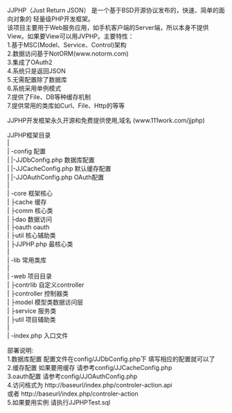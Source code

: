 <p>JJPHP（Just Return JSON） 是一个基于BSD开源协议发布的，快速、简单的面向对象的 轻量级PHP开发框架。<br>
  该项目主要用于Web服务应用，如手机客户端的Server端，所以本身不提供View。如果要View可以用JVPHP。主要特性：<br>
  1.基于MSC(Model、Service、Control)架构<br>
  2.数据访问基于NotORM(www.notorm.com)<br>
  3.集成了OAuth2<br>
  4.系统只是返回JSON<br>
  5.无需配置除了数据库<br>
  6.系统采用单例模式<br>
  7.提供了File、DB等种缓存机制<br>
7.提供常用的类库如Curl、File、Http的等等</p>
<p>JJPHP开发框架永久开源和免费提供使用,域名 (www.111work.com/jjphp) </p>
<p>JJPHP框架目录<br>
  | <br>
  |  -config                      配置<br>
  |  |-JJDbConfig.php             数据库配置<br>
  |  |-JJCacheConfig.php          默认缓存配置<br>
  |  |-JJOAuthConfig.php          OAuth配置<br>
  | <br>
  |  -core			框架核心<br>
  |  ├cache			缓存<br>
  |  ├comm			核心类<br>
  |  ├dao			数据访问<br>
  |  ├oauth	                oauth<br>
  |  ├util		        核心辅助类<br>
  |  ├JJPHP.php			最核心类<br>
  |<br>
  |  -lib                         常用类库<br>
  | <br>
  |  -web                         项目目录<br>
  |  ├contrlib                   自定义controller<br>
  |  ├controller                 控制器类<br>
  |  ├model                      模型类数据访问层<br>
  |  ├service                    服务类<br>
  |  ├util                       项目辅助类<br>
  |<br>
  |  -index.php                   入口文件<br>
</p>
<p>部署说明:<br>
  1.数据库配置 配置文件在config/JJDbConfig.php下 填写相应的配置就可以了<br>
  2.缓存配置   如果要用缓存 请参考config/JJCacheConfig.php<br>
  3.oauth配置  请参考config/JJOAuthConfig.php<br>
  4.访问格式为 http://baseurl/index.php/controler-action.api<br>
  或者 http://baseurl/index.php/controler-action<br>
  5.如果要用实例 请执行JJPHPTest.sql</p>
<br />